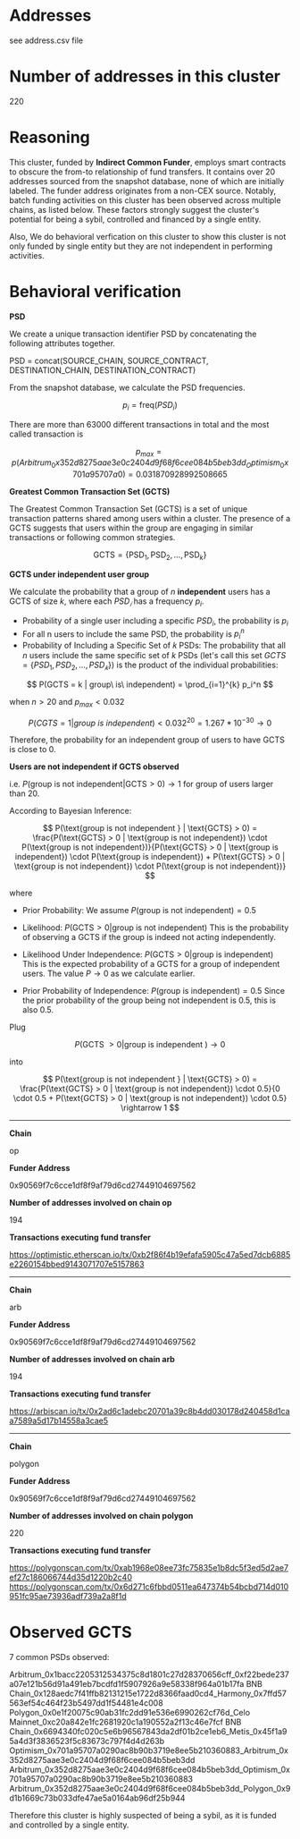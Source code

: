 # Addresses

see address.csv file

# Number of addresses in this cluster

220

# Reasoning

This cluster, funded by **Indirect Common Funder**, employs smart contracts to obscure the from-to relationship of fund transfers. It contains over 20 addresses sourced from the snapshot database, none of which are initially labeled. The funder address originates from a non-CEX source. Notably, batch funding activities on this cluster has been observed across multiple chains, as listed below. These factors strongly suggest the cluster's potential for being a sybil, controlled and financed by a single entity.

Also, We do behavioral verfication on this cluster to show this cluster is not only funded by single entity but they are not independent in performing activities.

# Behavioral verification

**PSD**

We create a unique transaction identifier PSD by concatenating the following attributes together.

PSD = concat(SOURCE_CHAIN, SOURCE_CONTRACT, DESTINATION_CHAIN, DESTINATION_CONTRACT)

From the snapshot database, we calculate the PSD frequencies.

$$ p_i = \text{freq}(PSD_i) $$

There are more than 63000 different transactions in total and the most called transaction is

$$
p_{max} = p(Arbitrum_0x352d8275aae3e0c2404d9f68f6cee084b5beb3dd_Optimism_0x701a95707a0) = 0.031870928992508665
$$

**Greatest Common Transaction Set (GCTS)**

The Greatest Common Transaction Set (GCTS) is a set of unique transaction patterns shared among users within a cluster. The presence of a GCTS suggests that users within the group are engaging in similar transactions or following common strategies.

$$
\text{GCTS} = \{ \text{PSD}_1, \text{PSD}_2, \ldots, \text{PSD}_k \}
$$

**GCTS under independent user group**

We calculate the probability that a group of $n$ **independent** users has a GCTS of size $k$, where each $PSD_𝑖$ has a frequency $p_i$.
​

- Probability of a single user including a specific $PSD_i$, the probability is $p_i$
- For all n users to include the same PSD, the probability is $p_i^n$
- Probability of Including a Specific Set of 𝑘 PSDs:
  The probability that all $n$ users include the same specific set of $k$ PSDs (let's call this set $GCTS=\{PSD_1,PSD_2,…,PSD_𝑘\}$) is the product of the individual probabilities:

$$
P(GCTS = k | group\ is\ independent) = \prod_{i=1}^{k} p_i^n
$$

when $n > 20$ and $p_{max} < 0.032$

$$
P(CGTS = 1 | group\ is\ independent) < 0.032^{20} = 1.267*10^{-30} \rightarrow 0
$$

Therefore, the probability for an independent group of users to have GCTS is close to 0.

**Users are not independent if GCTS observed**

i.e. $P(\text{group is not independent} | \text{GCTS} > 0) \rightarrow 1$ for group of users larger than 20.

According to Bayesian Inference:

$$
P(\text{group is not independent } | \text{GCTS} > 0) = \frac{P(\text{GCTS} > 0 | \text{group is not independent}) \cdot P(\text{group is not independent})}{P(\text{GCTS} > 0 | \text{group is independent}) \cdot P(\text{group is independent}) + P(\text{GCTS} > 0 | \text{group is not independent}) \cdot P(\text{group is not independent})}
$$

where

- Prior Probability:
  We assume $P(\text{group is not independent}) = 0.5$

- Likelihood:
  $P(\text{GCTS} > 0 | \text{group is not independent})$
  This is the probability of observing a GCTS if the group is indeed not acting independently.

- Likelihood Under Independence:
  $P(\text{GCTS} > 0 | \text{group is independent})$
  This is the expected probability of a GCTS for a group of independent users. The value $P \rightarrow 0$ as we calculate earlier.

- Prior Probability of Independence:
  $P(\text{group is independent}) = 0.5$
  Since the prior probability of the group being not independent is 0.5, this is also 0.5.

Plug ​

$$
P(\text{GCTS } > 0 | \text{group is independent }) \rightarrow 0
$$

into

$$
P(\text{group is not independent } | \text{GCTS} > 0) = \frac{P(\text{GCTS} > 0 | \text{group is not independent}) \cdot 0.5}{0 \cdot 0.5 + P(\text{GCTS} > 0 | \text{group is not independent}) \cdot 0.5}
\rightarrow 1
$$


---

**Chain**

op

**Funder Address**

0x90569f7c6cce1df8f9af79d6cd27449104697562

**Number of addresses involved on chain op**

194

**Transactions executing fund transfer**

https://optimistic.etherscan.io/tx/0xb2f86f4b19efafa5905c47a5ed7dcb6885e2260154bbed9143071707e5157863



---

**Chain**

arb

**Funder Address**

0x90569f7c6cce1df8f9af79d6cd27449104697562

**Number of addresses involved on chain arb**

194

**Transactions executing fund transfer**

https://arbiscan.io/tx/0x2ad6c1adebc20701a39c8b4dd030178d240458d1caa7589a5d17b14558a3cae5



---

**Chain**

polygon

**Funder Address**

0x90569f7c6cce1df8f9af79d6cd27449104697562

**Number of addresses involved on chain polygon**

220

**Transactions executing fund transfer**

https://polygonscan.com/tx/0xab1968e08ee73fc75835e1b8dc5f3ed5d2ae7ef27c186066744d35d1220b2c40
https://polygonscan.com/tx/0x6d271c6fbbd0511ea647374b54bcbd714d010951fc95ae73936adf739a2a8f1d



# Observed GCTS

7 common PSDs observed:

Arbitrum_0x1bacc2205312534375c8d1801c27d28370656cff_0xf22bede237a07e121b56d91a491eb7bcdfd1f5907926a9e58338f964a01b17fa
BNB Chain_0x128aedc7f41ffb82131215e1722d8366faad0cd4_Harmony_0x7ffd57563ef54c464f23b5497dd1f54481e4c008
Polygon_0x0e1f20075c90ab31fc2dd91e536e6990262cf76d_Celo Mainnet_0xc20a842e1fc2681920c1a190552a2f13c46e7fcf
BNB Chain_0x6694340fc020c5e6b96567843da2df01b2ce1eb6_Metis_0x45f1a95a4d3f3836523f5c83673c797f4d4d263b
Optimism_0x701a95707a0290ac8b90b3719e8ee5b210360883_Arbitrum_0x352d8275aae3e0c2404d9f68f6cee084b5beb3dd
Arbitrum_0x352d8275aae3e0c2404d9f68f6cee084b5beb3dd_Optimism_0x701a95707a0290ac8b90b3719e8ee5b210360883
Arbitrum_0x352d8275aae3e0c2404d9f68f6cee084b5beb3dd_Polygon_0x9d1b1669c73b033dfe47ae5a0164ab96df25b944

Therefore this cluster is highly suspected of being a sybil, as it is funded and controlled by a single entity.
